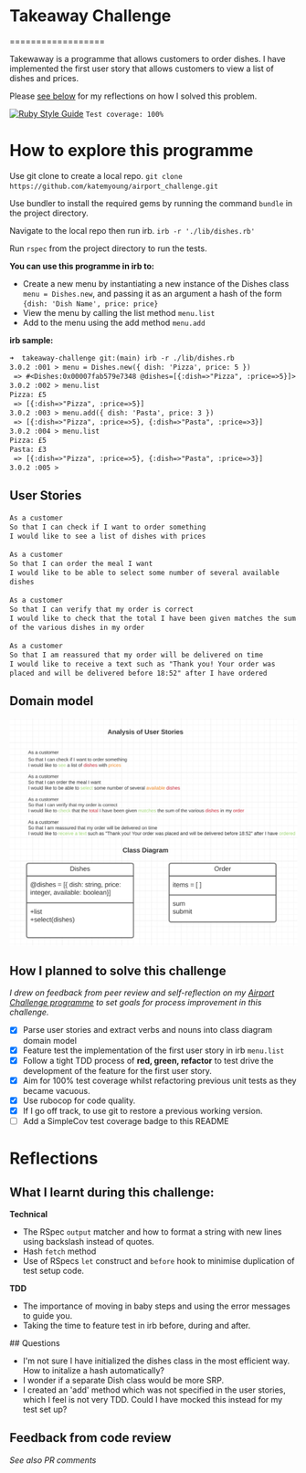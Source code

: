 # Takeaway Challenge
==================

Takewaway is a programme that allows customers to order dishes. I have implemented the first user story that allows customers to view a list of dishes and prices.

Please [see below](https://github.com/katemyoung/takeaway-challenge#reflections) for my reflections on how I solved this problem.

[![Ruby Style Guide](https://img.shields.io/badge/code_style-rubocop-brightgreen.svg)](https://github.com/rubocop/rubocop) `Test coverage: 100%`

# How to explore this programme

Use git clone to create a local repo. 
`git clone https://github.com/katemyoung/airport_challenge.git` 

Use bundler to install the required gems by running the command `bundle` in the project directory.

Navigate to the local repo then run irb.
`irb -r './lib/dishes.rb'`

Run `rspec` from the project directory to run the tests.

**You can use this programme in irb to:**
- Create a new menu by instantiating a new instance of the Dishes class `menu = Dishes.new`, and passing it as an argument a hash of the form `{dish: 'Dish Name', price: price}` 
- View the menu by calling the list method `menu.list`
- Add to the menu using the add method `menu.add`

**irb sample:**
```
➜  takeaway-challenge git:(main) irb -r ./lib/dishes.rb
3.0.2 :001 > menu = Dishes.new({ dish: 'Pizza', price: 5 })
 => #<Dishes:0x00007fab579e7348 @dishes=[{:dish=>"Pizza", :price=>5}]> 
3.0.2 :002 > menu.list
Pizza: £5
 => [{:dish=>"Pizza", :price=>5}] 
3.0.2 :003 > menu.add({ dish: 'Pasta', price: 3 })
 => [{:dish=>"Pizza", :price=>5}, {:dish=>"Pasta", :price=>3}] 
3.0.2 :004 > menu.list
Pizza: £5
Pasta: £3
 => [{:dish=>"Pizza", :price=>5}, {:dish=>"Pasta", :price=>3}] 
3.0.2 :005 > 
```

## User Stories
```
As a customer
So that I can check if I want to order something
I would like to see a list of dishes with prices

As a customer
So that I can order the meal I want
I would like to be able to select some number of several available dishes

As a customer
So that I can verify that my order is correct
I would like to check that the total I have been given matches the sum of the various dishes in my order

As a customer
So that I am reassured that my order will be delivered on time
I would like to receive a text such as "Thank you! Your order was placed and will be delivered before 18:52" after I have ordered
```

## Domain model
![alt text](media/domain_model.png "Domain model for Takeaway Challenge")

## How I planned to solve this challenge
*I drew on feedback from peer review and self-reflection on my [Airport Challenge programme](https://github.com/katemyoung/airport_challenge) to set goals for process improvement in this challenge.*
- [x] Parse user stories and extract verbs and nouns into class diagram domain model
- [x] Feature test the implementation of the first user story in irb `menu.list`
- [x] Follow a tight TDD process of **red, green, refactor** to test drive the development of the feature for the first user story.
- [x] Aim for 100% test coverage whilst refactoring previous unit tests as they became vacuous.
- [x] Use rubocop for code quality.
- [x] If I go off track, to use git to restore a previous working version. 
- [ ] Add a SimpleCov test coverage badge to this README

# Reflections

## What I learnt during this challenge:

**Technical**
- The RSpec `output` matcher and how to format a string with new lines using backslash instead of quotes.
- Hash `fetch` method
- Use of RSpecs `let` construct and `before` hook to minimise duplication of test setup code. 

**TDD**
- The importance of moving in baby steps and using the error messages to guide you.
- Taking the time to feature test in irb before, during and after. 

## Questions
- I'm not sure I have initialized the dishes class in the most efficient way. How to initalize a hash automatically?
- I wonder if a separate Dish class would be more SRP.
- I created an 'add' method which was not specified in the user stories, which I feel is not very TDD. Could I have mocked this instead for my test set up?

## Feedback from code review

*See also PR comments*